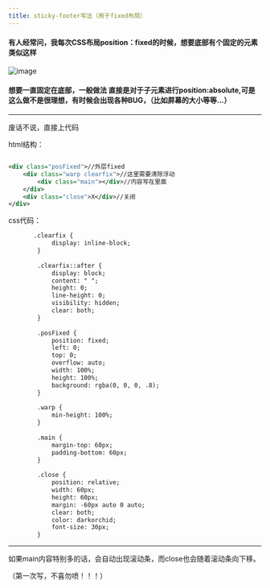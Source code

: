 ```yaml
---
title: sticky-footer写法（用于fixed布局）
---
```


#### **有人经常问，我每次CSS布局position：fixed的时候，想要底部有个固定的元素类似这样**

![image](http://upload-images.jianshu.io/upload_images/3957512-4c52a65a9e7f8e37.png?imageMogr2/auto-orient/strip%7CimageView2/2/w/1240)

#### 想要一直固定在底部，一般做法 直接是对于子元素进行position:absolute,可是这么做不是很理想，有时候会出现各种BUG，（比如屏幕的大小等等...）

* * *

废话不说，直接上代码

html结构：

```xml

<div class="posFixed">//外层fixed
	<div class="warp clearfix">//这里需要清除浮动
		<div class="main"></div>//内容写在里面
	</div>
	<div class="close">X</div>//关闭
</div>

```
css代码：
```xml
       .clearfix {
			display: inline-block;
		}
		
		.clearfix::after {
			display: block;
			content: " ";
			height: 0;
			line-height: 0;
			visibility: hidden;
			clear: both;
		}
		
		.posFixed {
			position: fixed;
			left: 0;
			top: 0;
			overflow: auto;
			width: 100%;
			height: 100%;
			background: rgba(0, 0, 0, .8);
		}
		
		.warp {
			min-height: 100%;
		}
		
		.main {
			margin-top: 60px;
			padding-bottom: 60px;
		}
		
		.close {
			position: relative;
			width: 60px;
			height: 60px;
			margin: -60px auto 0 auto;
			clear: both;
			color: darkorchid;
			font-size: 30px;
		}
```
* * *
如果main内容特别多的话，会自动出现滚动条，而close也会随着滚动条向下移。

（第一次写，不喜勿喷！！！）


